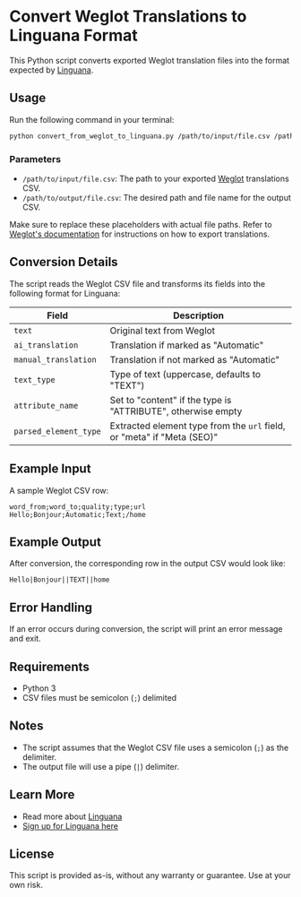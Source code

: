 # Convert Weglot Translations to Linguana Format

This Python script converts exported Weglot translation files into the format expected by [Linguana](https://www.linguana.io).

## Usage

Run the following command in your terminal:

```sh
python convert_from_weglot_to_linguana.py /path/to/input/file.csv /path/to/output/file.csv
```

### Parameters
- `/path/to/input/file.csv`: The path to your exported [Weglot](https://www.weglot.com) translations CSV.
- `/path/to/output/file.csv`: The desired path and file name for the output CSV.

Make sure to replace these placeholders with actual file paths. Refer to [Weglot's documentation](https://www.weglot.com/academy/import-export-translations) for instructions on how to export translations.

## Conversion Details
The script reads the Weglot CSV file and transforms its fields into the following format for Linguana:

| Field               | Description |
|--------------------|-------------|
| `text`            | Original text from Weglot |
| `ai_translation`  | Translation if marked as "Automatic" |
| `manual_translation` | Translation if not marked as "Automatic" |
| `text_type`       | Type of text (uppercase, defaults to "TEXT") |
| `attribute_name`  | Set to "content" if the type is "ATTRIBUTE", otherwise empty |
| `parsed_element_type` | Extracted element type from the `url` field, or "meta" if "Meta (SEO)" |

## Example Input
A sample Weglot CSV row:
```csv
word_from;word_to;quality;type;url
Hello;Bonjour;Automatic;Text;/home
```

## Example Output
After conversion, the corresponding row in the output CSV would look like:
```csv
Hello|Bonjour||TEXT||home
```

## Error Handling
If an error occurs during conversion, the script will print an error message and exit.

## Requirements
- Python 3
- CSV files must be semicolon (`;`) delimited

## Notes
- The script assumes that the Weglot CSV file uses a semicolon (`;`) as the delimiter.
- The output file will use a pipe (`|`) delimiter.

## Learn More
- Read more about [Linguana](https://www.linguana.io)
- [Sign up for Linguana here](https://app.linguana.io/sign-up)

## License
This script is provided as-is, without any warranty or guarantee. Use at your own risk.
